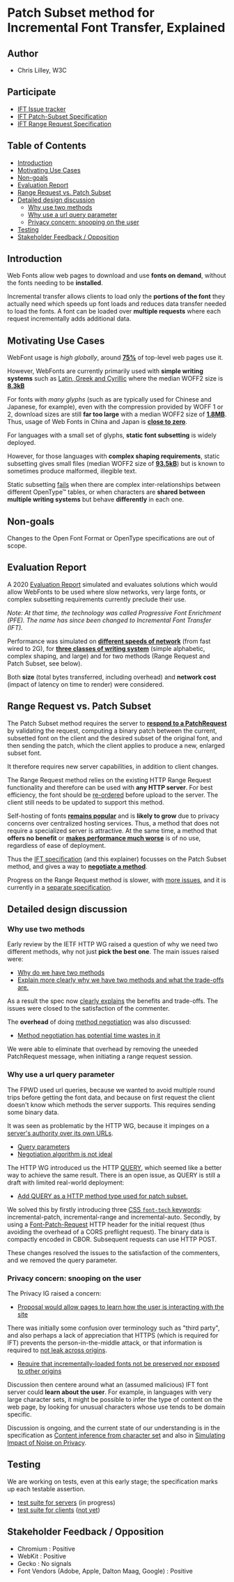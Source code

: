 # Patch Subset method for Incremental Font Transfer, Explained

## Author

- Chris Lilley, W3C

## Participate

- [IFT Issue tracker](https://github.com/w3c/IFT/issues)
- [IFT Patch-Subset Specification](https://w3c.github.io/IFT/Overview.html)
- [IFT Range Request Specification](https://w3c.github.io/IFT/RangeRequest.html)

## Table of Contents

<!-- START doctoc generated TOC please keep comment here to allow auto update -->
<!-- DON'T EDIT THIS SECTION, INSTEAD RE-RUN doctoc TO UPDATE -->


- [Introduction](#introduction)
- [Motivating Use Cases](#motivating-use-cases)
- [Non-goals](#non-goals)
- [Evaluation Report](#evaluation-report)
- [Range Request vs. Patch Subset](#range-request-vs-patch-subset)
- [Detailed design discussion](#detailed-design-discussion)
  - [Why use two methods](#why-use-two-methods)
  - [Why use a url query parameter](#why-use-a-url-query-parameter)
  - [Privacy concern: snooping on the user](#privacy-concern-snooping-on-the-user)
- [Testing](#testing)
- [Stakeholder Feedback / Opposition](#stakeholder-feedback--opposition)

<!-- END doctoc generated TOC please keep comment here to allow auto update -->

## Introduction

Web Fonts allow web pages to download and use **fonts on demand**,
without the fonts needing to be **installed**.

Incremental transfer allows clients to load
only the **portions of the font** they actually need
which speeds up font loads and reduces data transfer needed to load the fonts.
A font can be loaded over **multiple requests**
where each request incrementally adds additional data.

## Motivating Use Cases

WebFont usage is _high globally_, around [**75%**](https://almanac.httparchive.org/en/2022/fonts#fig-1) of top-level web pages use it.

However, WebFonts are currently primarily used with **simple writing systems** such as [Latin, Greek and Cyrillic](https://almanac.httparchive.org/en/2022/fonts#writing-system-and-languages)
where the median WOFF2 size is [**8.3kB**](https://www.w3.org/TR/PFE-evaluation/#font-langtype)

For fonts with _many glyphs_ (such as are typically used for Chinese and Japanese, for example),
even with the compression provided by WOFF 1 or 2,
download sizes are still **far too large**
with a median WOFF2 size of [**1.8MB**](https://www.w3.org/TR/PFE-evaluation/#font-langtype).
Thus, usage of Web Fonts in China and Japan is [**close to zero**](https://www.w3.org/TR/PFE-evaluation/#fail-large).

For languages with a small set of glyphs, **static font subsetting** is widely deployed.

However, for those languages with **complex shaping requirements**,
static subsetting gives small files (median WOFF2 size of [**93.5kB**](https://www.w3.org/TR/PFE-evaluation/#font-langtype))
but is known to sometimes produce malformed, illegible text.

Static subsetting [fails](https://www.w3.org/TR/PFE-evaluation/#fail-subset) when there are
complex inter-relationships between different OpenType™ tables,
or when characters are **shared between multiple writing systems** but
behave **differently** in each one.

## Non-goals

Changes to the Open Font Format or OpenType specifications are out of scope.

## Evaluation Report

A 2020 [Evaluation Report](https://www.w3.org/TR/PFE-evaluation/) simulated and 
evaluates solutions which would allow WebFonts to be used
where slow networks, very large fonts,
or complex subsetting requirements currently preclude their use.

_Note: At that time, the technology was called Progressive Font Enrichment (PFE)._
_The name has since been changed to Incremental Font Transfer (IFT)._

Performance was simulated on
[**different speeds of network**](https://www.w3.org/TR/PFE-evaluation/#network)
(from fast wired to 2G),
for [**three classes of writing system**](https://www.w3.org/TR/PFE-evaluation/#langtype)
(simple alphabetic, complex shaping, and large)
and for two methods (Range Request and Patch Subset, see below).

Both **size** (total bytes transferred, including overhead)
and **network cost** (impact of latency on time to render)
were considered.

## Range Request vs. Patch Subset

The Patch Subset method requires the server to 
[**respond to a PatchRequest**](https://w3c.github.io/IFT/Overview.html#handling-patch-request)
by validating the request,
computing a binary patch between the current, subsetted font on the client
and the desired subset of the original font,
and then sending the patch,
which the client applies to produce a new, enlarged subset font.

It therefore requires new server capabilities,
in addition to client changes.

The Range Request method relies on the existing HTTP Range Request functionality
and therefore can be used with **any HTTP server**.
For best efficiency, the font should be [re-ordered](https://w3c.github.io/IFT/RangeRequest.html#font-organization)
before upload to the server.
The client still needs to be updated to support this method.

Self-hosting of fonts [**remains popular**](https://almanac.httparchive.org/en/2022/fonts#fig-3) and is **likely to grow** due to privacy concerns over centralized hosting services.
Thus, a method that does not require a specialized server is attractive.
At the same time,
a method that **offers no benefit** or
[**makes performance much worse**](https://www.w3.org/TR/PFE-evaluation/#analysis-cjk-cost)
is of no use, regardless of ease of deployment.

Thus the [IFT specification](https://w3c.github.io/IFT/Overview.html) (and this explainer)
focusses on the Patch Subset method,
and gives a way to [**negotiate a method**](https://w3c.github.io/IFT/Overview.html#method-selection).

Progress on the Range Request method is slower,
with [more issues](https://github.com/w3c/IFT/issues?q=is%3Aissue+is%3Aopen+label%3A%22Range+Request%22),
and it is currently in a [separate specification](https://w3c.github.io/IFT/RangeRequest.html).

## Detailed design discussion

### Why use two methods

Early review by the IETF HTTP WG raised a question of why we need two different methods, why not just **pick the best one**. The main issues raised were:

 - [Why do we have two methods](https://github.com/w3c/IFT/issues/120)
 - [Explain more clearly why we have two methods and what the trade-offs are.](https://github.com/w3c/IFT/issues/104)

As a result the spec now [clearly explains](https://w3c.github.io/IFT/Overview.html#performance-considerations) the benefits and trade-offs. The issues were closed to the satisfaction of the commenter.

The **overhead** of doing [method negotiation](https://w3c.github.io/IFT/Overview.html#method-negotiation) was also discussed:

 - [Method negotiation has potential time wastes in it](https://github.com/w3c/IFT/issues/30)

We were able to eliminate that overhead by removing the uneeded PatchRequest message,
 when initiating a range request session.

### Why use a url query parameter

The FPWD used url queries, because we wanted to avoid multiple round trips
before getting the font data,
and because on first request the client doesn't know
which methods the server supports.
This requires sending some binary data.

It was seen as problematic by the HTTP WG, because it impinges on a
[server's authority over its own URLs](https://www.rfc-editor.org/rfc/rfc8820.html).

 - [Query parameters](https://github.com/w3c/IFT/issues/75)
 - [Negotiation algorithm is not ideal](https://github.com/w3c/IFT/issues/107)

The HTTP WG introduced us the HTTP [QUERY](https://httpwg.org/http-extensions/draft-ietf-httpbis-safe-method-w-body.html),
which seemed like a better way to achieve the same result.
There is an open issue, as QUERY is still a draft with limited real-world deployment:

 - [Add QUERY as a HTTP method type used for patch subset.](https://github.com/w3c/IFT/issues/127)

We solved this by firstly introducing three
[CSS `font-tech` keywords](https://drafts.csswg.org/css-fonts-4/#font-tech-definitions): 
incremental-patch, incremental-range and incremental-auto.
Secondly, by using a [Font-Patch-Request](https://w3c.github.io/IFT/Overview.html#patch-request-header) 
HTTP header for the initial request
(thus avoiding the overhead of a CORS preflight request).
The binary data is compactly encoded in CBOR.
Subsequent requests can use HTTP POST.

These changes resolved the issues to the satisfaction of the commenters,
and we removed the query parameter.

### Privacy concern: snooping on the user

The Privacy IG raised a concern:

 - [Proposal would allow pages to learn how the user is interacting with the site](https://github.com/w3c/IFT/issues/50)

There was initially some confusion over terminology such as "third party",
and also perhaps a lack of appreciation that HTTPS (which is required for IFT)
prevents the person-in-the-middle attack,
or that information is required to [not leak across origins](https://w3c.github.io/IFT/Overview.html#per-origin).

- [Require that incrementally-loaded fonts not be preserved nor exposed to other origins](https://github.com/w3c/IFT/issues/43)

Discussion then centere around what an (assumed malicious)
IFT font server could **learn about the user**.
For example, in languages with very large character sets,
it might be possible to infer the type of content on the web page,
by looking for unusual characters whose use tends to be domain specific.

Discussion is ongoing, and the current state of our understanding
is in the specification as [Content inference from character set](https://w3c.github.io/IFT/Overview.html#content-inference-from-character-set)
and also in [Simulating Impact of Noise on Privacy](https://github.com/w3c/PFE-analysis/blob/main/results/noise_simulations.md).

## Testing

We are working on tests, even at this early stage;
the specification marks up each testable assertion.

 - [test suite for servers](https://github.com/w3c/ift-server-tests) (in progress)
 - [test suite for clients](https://github.com/w3c/ift-client-tests) ([not yet](https://github.com/w3c/IFT/issues/125))

## Stakeholder Feedback / Opposition

- Chromium : Positive
- WebKit : Positive
- Gecko : No signals
- Font Vendors (Adobe, Apple, Dalton Maag, Google) : Positive
